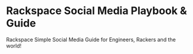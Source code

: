 Rackspace Social Media Playbook & Guide
===================

Rackspace Simple Social Media Guide for Engineers, Rackers and the world!
